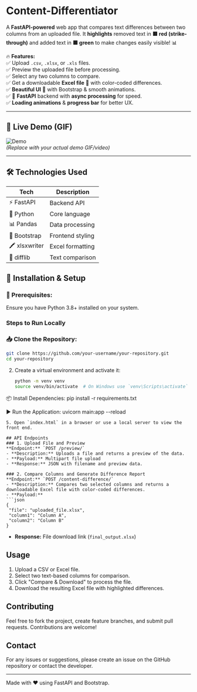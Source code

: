 # Content-Differentiator

A **FastAPI-powered** web app that compares text differences between two columns from an uploaded file. It **highlights** removed text in **🟥 red (strike-through)** and added text in **🟩 green** to make changes easily visible! 📊  

🔥 **Features:**  
✅ Upload `.csv`, `.xlsx`, or `.xls` files.  
✅ Preview the uploaded file before processing.  
✅ Select any two columns to compare.  
✅ Get a downloadable **Excel file** 📂 with color-coded differences.  
✅ **Beautiful UI** 🎨 with Bootstrap & smooth animations.  
✅ 🚀 **FastAPI** backend with **async processing** for speed.  
✅ **Loading animations** & **progress bar** for better UX.  

---

## 🌟 Live Demo (GIF)  

![Demo](https://media.giphy.com/media/26AHONQ79FdWZhAI0/giphy.gif)  
*(Replace with your actual demo GIF/video)*  

---

## 🛠 Technologies Used  

| **Tech**   | **Description**  |
|------------|----------------|
| ⚡ FastAPI  | Backend API   |
| 🐍 Python  | Core language  |
| 📊 Pandas  | Data processing  |
| 🎨 Bootstrap  | Frontend styling  |
| 🖍 xlsxwriter  | Excel formatting  |
| 🔄 difflib  | Text comparison  |

## 🚀 Installation & Setup  

### **🔧 Prerequisites:** 
Ensure you have Python 3.8+ installed on your system.

### Steps to Run Locally
### **📥 Clone the Repository:**
   ```bash
   git clone https://github.com/your-username/your-repository.git
   cd your-repository
   ```
2. Create a virtual environment and activate it:
   ```bash
   python -m venv venv
   source venv/bin/activate  # On Windows use `venv\Scripts\activate`
   
📦 Install Dependencies:
   pip install -r requirements.txt
   
▶ Run the Application:
   uvicorn main:app --reload
   ```
5. Open `index.html` in a browser or use a local server to view the front end.

## API Endpoints
### 1. Upload File and Preview
**Endpoint:** `POST /preview/`
- **Description:** Uploads a file and returns a preview of the data.
- **Payload:** Multipart file upload
- **Response:** JSON with filename and preview data.

### 2. Compare Columns and Generate Difference Report
**Endpoint:** `POST /content-difference/`
- **Description:** Compares two selected columns and returns a downloadable Excel file with color-coded differences.
- **Payload:**
  ```json
  {
    "file": "uploaded_file.xlsx",
    "column1": "Column A",
    "column2": "Column B"
  }
  ```
- **Response:** File download link (`final_output.xlsx`)

## Usage
1. Upload a CSV or Excel file.
2. Select two text-based columns for comparison.
3. Click "Compare & Download" to process the file.
4. Download the resulting Excel file with highlighted differences.

## Contributing
Feel free to fork the project, create feature branches, and submit pull requests. Contributions are welcome!

## Contact
For any issues or suggestions, please create an issue on the GitHub repository or contact the developer.

---
Made with ❤️ using FastAPI and Bootstrap.


